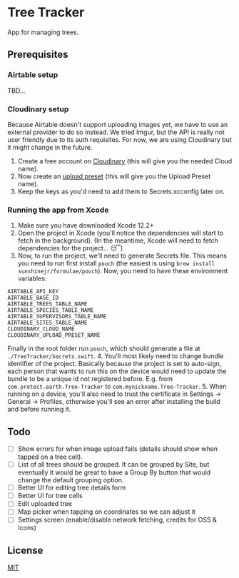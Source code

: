 #  Tree Tracker
App for managing trees.

## Prerequisites

### Airtable setup
TBD...

### Cloudinary setup
Because Airtable doesn't support uploading images yet, we have to use an external provider to do so instead. We tried Imgur, but the API is really not user friendly due to its auth requisites. For now, we are using Cloudinary but it might change in the future.

1. Create a free account on [Cloudinary](https://cloudinary.com/users/register/free) (this will give you the needed Cloud name).
2. Now create an [upload preset](https://cloudinary.com/console/settings/upload) (this will give you the Upload Preset name).
3. Keep the keys as you'd need to add them to Secrets.xcconfig later on.

### Running the app from Xcode
1. Make sure you have downloaded Xcode 12.2+
2. Open the project in Xcode (you'll notice the dependencies will start to fetch in the background).
(In the meantime, Xcode will need to fetch dependencies for the project... 😴)
3. Now, to run the project, we'll need to generate Secrets file. This means you need to run first install `pouch` (the easiest is using `brew install sunshinejr/formulae/pouch`). Now, you need to have these environment variables:
```
AIRTABLE_API_KEY
AIRTABLE_BASE_ID
AIRTABLE_TREES_TABLE_NAME
AIRTABLE_SPECIES_TABLE_NAME
AIRTABLE_SUPERVISORS_TABLE_NAME
AIRTABLE_SITES_TABLE_NAME
CLOUDINARY_CLOUD_NAME
CLOUDINARY_UPLOAD_PRESET_NAME
```
Finally in the root folder run `pouch`, which should generate a file at `./TreeTracker/Secrets.swift`.
4. You'll most likely need to change bundle identifier of the project. Basically because the project is set to auto-sign, each person that wants to run this on the device would need to update the bundle to be a unique id not registered before. E.g. from `com.protect.earth.Tree-Tracker` to `com.mynickname.Tree-Tracker`.
5. When running on a device, you'll also need to trust the certificate in Settings -> General -> Profiles, otherwise you'll see an error after installing the build and before running it.

## Todo
- [ ] Show errors for when image upload fails (details should show when tapped on a tree cell).
- [ ] List of all trees should be grouped. It can be grouped by Site, but eventually it would be great to have a Group By button that would change the default grouping option.
- [ ] Better UI for editing tree details form
- [ ] Better UI for tree cells
- [ ] Edit uploaded tree
- [ ] Map picker when tapping on coordinates so we can adjust it
- [ ] Settings screen (enable/disable network fetching, credits for OSS & Icons)

## License
[MIT](License.md)
